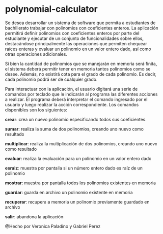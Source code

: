 # polynomial-calculator

Se desea desarrollar un sistema de software que permita a estudiantes de bachillerato trabajar con polinomios con coeficientes enteros. La aplicación permitirá definir polinomios con coeficientes enteros por parte del estudiante y ejecutar de un conjunto de funcionalidades sobre ellos, destacándose principalmente las operaciones que permiten chequear raíces enteras y evaluar un polinomio en un valor entero dado, así como otras operaciones adicionales.

Si bien la cantidad de polinomios que se manejarán en memoria será finita, el sistema deberá permitir tener en memoria tantos polinomios como se desee. Además, no existirá cota para el grado de cada polinomio. Es decir, cada polinomio podrá ser de cualquier grado.

Para interactuar con la aplicación, el usuario digitará una serie de comandos por teclado que le indicarán al programa las diferentes acciones a realizar. El programa deberá interpretar el comando ingresado por el usuario y luego realizar la acción correspondiente. Los comandos disponibles son
los siguientes:

**crear**: crea un nuevo polinomio especificando todos sus coeficientes

**sumar**: realiza la suma de dos polinomios, creando uno nuevo como resultado

**multiplicar**: realiza la multiplicación de dos polinomios, creando uno nuevo como resultado

**evaluar**: realiza la evaluación para un polinomio en un valor entero dado

**esraiz**: muestra por pantalla si un número entero dado es raíz de un polinomio

**mostrar**: muestra por pantalla todos los polinomios existentes en memoria

**guardar**: guarda en archivo un polinomio existente en memoria

**recuperar**: recupera a memoria un polinomio previamente guardado en archivo

**salir**: abandona la aplicación


@Hecho por Veronica Paladino y Gabriel Perez
